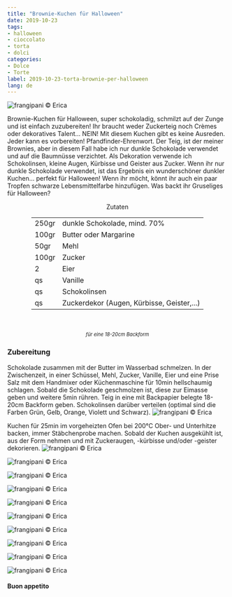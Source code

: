 ```yaml
---
title: "Brownie-Kuchen für Halloween"
date: 2019-10-23
tags:
- halloween
- cioccolato
- torta
- dolci
categories:
- Dolce
- Torte
label: 2019-10-23-torta-brownie-per-halloween
lang: de 
---
```

![](../2019-10-23-torta-brownie-per-halloween/header.jpeg "frangipani © Erica")

Brownie-Kuchen für Halloween, super schokoladig, schmilzt auf der Zunge und ist einfach zuzubereiten! Ihr braucht weder Zuckerteig noch Crèmes oder dekoratives Talent... NEIN! Mit diesem Kuchen gibt es keine Ausreden. Jeder kann es vorbereiten! Pfandfinder-Ehrenwort. Der Teig, ist der meiner Brownies, aber in diesem Fall habe ich nur dunkle Schokolade verwendet und auf die Baumnüsse verzichtet. Als Dekoration verwende ich Schokolinsen, kleine Augen, Kürbisse und Geister aus Zucker. Wenn ihr nur dunkle Schokolade verwendet, ist das Ergebnis ein wunderschöner dunkler Kuchen... perfekt für Halloween! Wenn ihr möcht, könnt ihr auch ein paar Tropfen schwarze Lebensmittelfarbe hinzufügen. Was backt ihr Gruseliges für Halloween?

<div id="wrapper" style="text-align: center">
  <div id="yourdiv" style="display: inline-block;">
    <div class="ingredients">
      <div class="ingredients-title">Zutaten</div>
      <table>
        <tbody>
          <tr>
            <td>250gr</td>
            <td>dunkle Schokolade, mind. 70%</td>
          </tr>
          <tr>
            <td>100gr</td>
            <td>Butter oder Margarine</td>
          </tr>
          <tr>
            <td>50gr</td>
            <td>Mehl</td>
          </tr>
          <tr>
            <td>100gr</td>
            <td>Zucker</td>
          </tr>
          <tr>
            <td>2</td>
            <td>Eier</td>
          </tr>
          <tr>
            <td>qs</td>
            <td>Vanille</td>
          </tr>
          <tr>
            <td>qs</td>
            <td>Schokolinsen</td>
          </tr>
          <tr>
            <td>qs</td>
            <td>Zuckerdekor (Augen, Kürbisse, Geister,...)</td>
          </tr>
        </tbody>
      </table>
      <br></br>
      <i class="pull-right" style="font-size: 80%;">für eine 18-20cm Backform</i>
    </div>
  </div>
</div>


<h3>
  <font color="grey">
    <i class="fa fa-cogs"></i>
  </font> Zubereitung
</h3>

Schokolade zusammen mit der Butter im Wasserbad schmelzen. In der Zwischenzeit, in einer Schüssel, Mehl, Zucker, Vanille, Eier und eine Prise Salz mit dem Handmixer oder Küchenmaschine für 10min hellschaumig schlagen. Sobald die Schokolade geschmolzen ist, diese zur Eimasse geben und weitere 5min rühren. Teig in eine mit Backpapier belegte 18-20cm Backform geben. Schokolinsen darüber verteilen (optimal sind die Farben Grün, Gelb, Orange, Violett und Schwarz).
![](../2019-10-23-torta-brownie-per-halloween/teglia.jpeg "frangipani © Erica")

Kuchen für 25min im vorgeheizten Ofen bei 200°C Ober- und Unterhitze backen, immer Stäbchenprobe machen. Sobald der Kuchen ausgekühlt ist, aus der Form nehmen und mit Zuckeraugen, -kürbisse und/oder -geister dekorieren.
![](../2019-10-23-torta-brownie-per-halloween/risultato1.jpeg "frangipani © Erica")

![](../2019-10-23-torta-brownie-per-halloween/risultato2.jpeg "frangipani © Erica")

![](../2019-10-23-torta-brownie-per-halloween/risultato3.jpeg "frangipani © Erica")

![](../2019-10-23-torta-brownie-per-halloween/risultato4.jpeg "frangipani © Erica")

![](../2019-10-23-torta-brownie-per-halloween/risultato5.jpeg "frangipani © Erica")

![](../2019-10-23-torta-brownie-per-halloween/risultato6.jpeg "frangipani © Erica")

![](../2019-10-23-torta-brownie-per-halloween/risultato7.jpeg "frangipani © Erica")

![](../2019-10-23-torta-brownie-per-halloween/risultato8.jpeg "frangipani © Erica")

![](../2019-10-23-torta-brownie-per-halloween/risultato9.jpeg "frangipani © Erica")

![](../2019-10-23-torta-brownie-per-halloween/risultato10.jpeg "frangipani © Erica")

<h4>Buon appetito
  <font color="red">
    <i class="fa fa-smile-o"></i>
  </font>
</h4>